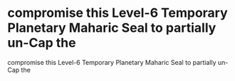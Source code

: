 # compromise this Level-6 Temporary Planetary Maharic Seal to partially un-Cap the

compromise this Level-6 Temporary Planetary Maharic Seal to partially un-Cap the